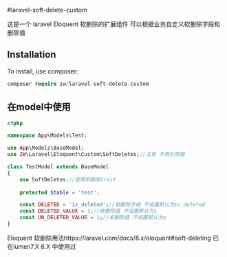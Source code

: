 #laravel-soft-delete-custom

这是一个 laravel Eloquent 软删除的扩展组件
可以根据业务自定义软删除字段和删除值


## Installation

To install, use composer:

```php
composer require zw/laravel-soft-delete-custom
```


## 在model中使用
```php
<?php

namespace App\Models\Test;

use App\Models\BaseModel;
use ZW\Laravel\Eloquent\Custom\SoftDeletes;//注意 不用引用错

class TestModel extends BaseModel
{
    use SoftDeletes;//使用软删除trait
    
    protected $table = 'test';

    const DELETED = 'is_deleted';//软删除字段 不设置默认为is_deleted
    const DELETED_VALUE = 1;//软删除值 不设置默认为1
    const UN_DELETED_VALUE = 1;//未删除值 不设置默认为o
}
```


Eloquent 软删除用法https://laravel.com/docs/8.x/eloquent#soft-deleting
已在lumen7.X 8.X 中使用过






